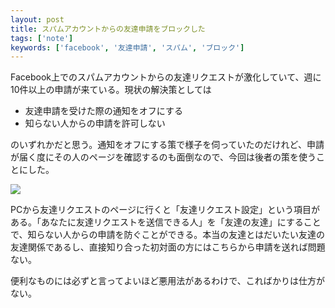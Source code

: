 ```yaml
---
layout: post
title: スパムアカウントからの友達申請をブロックした
tags: ['note']
keywords: ['facebook', '友達申請', 'スパム', 'ブロック']
---
```


Facebook上でのスパムアカウントからの友達リクエストが激化していて、週に10件以上の申請が来ている。現状の解決策としては

* 友達申請を受けた際の通知をオフにする
* 知らない人からの申請を許可しない

のいずれかだと思う。通知をオフにする策で様子を伺っていたのだけれど、申請が届く度にその人のページを確認するのも面倒なので、今回は後者の策を使うことにした。

<img src="/img/blog_ss_facebook.png" />

PCから友達リクエストのページに行くと「友達リクエスト設定」という項目がある。「あなたに友達リクエストを送信できる人」を「友達の友達」にすることで、知らない人からの申請を防ぐことができる。本当の友達とはだいたい友達の友達関係であるし、直接知り合った初対面の方にはこちらから申請を送れば問題ない。

便利なものには必ずと言ってよいほど悪用法があるわけで、こればかりは仕方がない。
